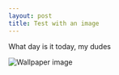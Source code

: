 ```yaml
---
layout: post
title: Test with an image
---
```

What day is it today, my dudes

![Wallpaper image](/images/upload/nejsconf-wallpaper.jpg "Wallpaper!")
